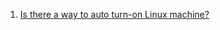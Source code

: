  1. [Is there a way to auto turn-on Linux machine?][1]

[1]: https://unix.stackexchange.com/questions/185475/is-there-a-way-to-auto-turn-on-linux-machine
